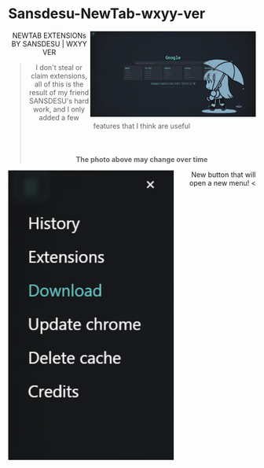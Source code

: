 # Sansdesu-NewTab-wxyy-ver

<img src="./png/preview.png" width="337" align=right />
<div align=center>

NEWTAB EXTENSIONs BY SANSDESU | WXYY VER

> I don't steal or claim extensions, all of this is the result of my friend SANSDESU's hard work, and I only added a few features that I think are useful
</br></br></br></br>
**The photo above may change over time**
<img src="./png/mymod.png" width="337" align=left />
</div>

<div align=right>
New button that will open a new menu! <
</div>
